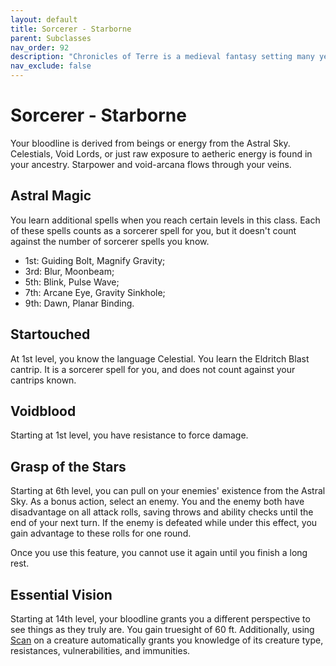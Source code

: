 ```yaml
---
layout: default
title: Sorcerer - Starborne
parent: Subclasses
nav_order: 92
description: "Chronicles of Terre is a medieval fantasy setting many years in the writing."
nav_exclude: false
---
```


# Sorcerer - Starborne

Your bloodline is derived from beings or energy from the Astral Sky. Celestials, Void Lords, or just raw exposure to aetheric energy is found in your ancestry. Starpower and void-arcana flows through your veins. 

## Astral Magic

You learn additional spells when you reach certain levels in this class. Each of these spells counts as a sorcerer spell for you, but it doesn't count against the number of sorcerer spells you know.
- 1st: Guiding Bolt, Magnify Gravity;
- 3rd: Blur, Moonbeam;
- 5th: Blink, Pulse Wave;
- 7th: Arcane Eye, Gravity Sinkhole;
- 9th: Dawn, Planar Binding.

## Startouched

At 1st level, you know the language Celestial. You learn the Eldritch Blast cantrip. It is a sorcerer spell for you, and does not count against your cantrips known. 

## Voidblood

Starting at 1st level, you have resistance to force damage. 

## Grasp of the Stars

Starting at 6th level, you can pull on your enemies' existence from the Astral Sky. As a bonus action, select an enemy. You and the enemy both have disadvantage on all attack rolls, saving throws and ability checks until the end of your next turn. If the enemy is defeated while under this effect, you gain advantage to these rolls for one round.

Once you use this feature, you cannot use it again until you finish a long rest.

## Essential Vision

Starting at 14th level, your bloodline grants you a different perspective to see things as they truly are. You gain truesight of 60 ft. Additionally, using [Scan](../homebrew/scan) on a creature automatically grants you knowledge of its creature type, resistances, vulnerabilities, and immunities.